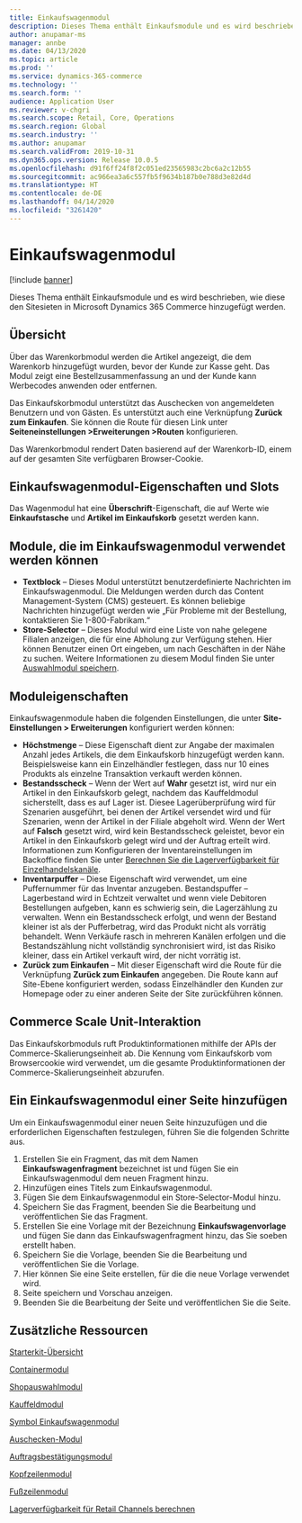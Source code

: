 ```yaml
---
title: Einkaufswagenmodul
description: Dieses Thema enthält Einkaufsmodule und es wird beschrieben, wie diese den Sitesieten in Microsoft Dynamics 365 Commerce hinzugefügt werden.
author: anupamar-ms
manager: annbe
ms.date: 04/13/2020
ms.topic: article
ms.prod: ''
ms.service: dynamics-365-commerce
ms.technology: ''
ms.search.form: ''
audience: Application User
ms.reviewer: v-chgri
ms.search.scope: Retail, Core, Operations
ms.search.region: Global
ms.search.industry: ''
ms.author: anupamar
ms.search.validFrom: 2019-10-31
ms.dyn365.ops.version: Release 10.0.5
ms.openlocfilehash: d91f6ff24f8f2c051ed23565983c2bc6a2c12b55
ms.sourcegitcommit: ac966ea3a6c557fb5f9634b187b0e788d3e82d4d
ms.translationtype: HT
ms.contentlocale: de-DE
ms.lasthandoff: 04/14/2020
ms.locfileid: "3261420"
---
```

# <a name="cart-module"></a>Einkaufswagenmodul

[!include [banner](includes/banner.md)]

Dieses Thema enthält Einkaufsmodule und es wird beschrieben, wie diese den Sitesieten in Microsoft Dynamics 365 Commerce hinzugefügt werden.

## <a name="overview"></a>Übersicht

Über das Warenkorbmodul werden die Artikel angezeigt, die dem Warenkorb hinzugefügt wurden, bevor der Kunde zur Kasse geht. Das Modul zeigt eine Bestellzusammenfassung an und der Kunde kann Werbecodes anwenden oder entfernen.

Das Einkaufskorbmodul unterstützt das Auschecken von angemeldeten Benutzern und von Gästen. Es unterstützt auch eine Verknüpfung **Zurück zum Einkaufen**. Sie können die Route für diesen Link unter **Seiteneinstellungen \>Erweiterungen \>Routen** konfigurieren.

Das Warenkorbmodul rendert Daten basierend auf der Warenkorb-ID, einem auf der gesamten Site verfügbaren Browser-Cookie.

## <a name="cart-module-properties-and-slots"></a>Einkaufswagenmodul-Eigenschaften und Slots

Das Wagenmodul hat eine **Überschrift**-Eigenschaft, die auf Werte wie **Einkaufstasche** und **Artikel im Einkaufskorb** gesetzt werden kann. 

## <a name="modules-that-can-be-used-in-a-cart-module"></a>Module, die im Einkaufswagenmodul verwendet werden können

- **Textblock** – Dieses Modul unterstützt benutzerdefinierte Nachrichten im Einkaufswagenmodul. Die Meldungen werden durch das Content Management-System (CMS) gesteuert. Es können beliebige Nachrichten hinzugefügt werden wie „Für Probleme mit der Bestellung, kontaktieren Sie 1-800-Fabrikam.“
- **Store-Selector** – Dieses Modul wird eine Liste von nahe gelegene Filialen anzeigen, die für eine Abholung zur Verfügung stehen. Hier können Benutzer einen Ort eingeben, um nach Geschäften in der Nähe zu suchen. Weitere Informationen zu diesem Modul finden Sie unter [Auswahlmodul speichern](store-selector.md).


## <a name="module-properties"></a>Moduleigenschaften

Einkaufswagenmodule haben die folgenden Einstellungen, die unter **Site-Einstellungen \> Erweiterungen** konfiguriert werden können:

- **Höchstmenge** – Diese Eigenschaft dient zur Angabe der maximalen Anzahl jedes Artikels, die dem Einkaufskorb hinzugefügt werden kann. Beispielsweise kann ein Einzelhändler festlegen, dass nur 10 eines Produkts als einzelne Transaktion verkauft werden können.
- **Bestandsscheck** – Wenn der Wert auf **Wahr** gesetzt ist, wird nur ein Artikel in den Einkaufskorb gelegt, nachdem das Kauffeldmodul sicherstellt, dass es auf Lager ist. Diesee Lagerüberprüfung wird für Szenarien ausgeführt, bei denen der Artikel versendet wird und für Szenarien, wenn der Artikel in der Filiale abgeholt wird. Wenn der Wert auf **Falsch** gesetzt wird, wird kein Bestandsscheck geleistet, bevor ein Artikel in den Einkaufskorb gelegt wird und der Auftrag erteilt wird. Informationen zum Konfigurieren der Inventareinstellungen im Backoffice finden Sie unter [Berechnen Sie die Lagerverfügbarkeit für Einzelhandelskanäle](calculated-inventory-retail-channels.md).
- **Inventarpuffer** – Diese Eigenschaft wird verwendet, um eine Puffernummer für das Inventar anzugeben. Bestandspuffer – Lagerbestand wird in Echtzeit verwaltet und wenn viele Debitoren Bestellungen aufgeben, kann es schwierig sein, die Lagerzählung zu verwalten. Wenn ein Bestandsscheck erfolgt, und wenn der Bestand kleiner ist als der Pufferbetrag, wird das Produkt nicht als vorrätig behandelt. Wenn Verkäufe rasch in mehreren Kanälen erfolgen und die Bestandszählung nicht vollständig synchronisiert wird, ist das Risiko kleiner, dass ein Artikel verkauft wird, der nicht vorrätig ist.
- **Zurück zum Einkaufen** – Mit dieser Eigenschaft wird die Route für die Verknüpfung **Zurück zum Einkaufen** angegeben. Die Route kann auf Site-Ebene konfiguriert werden, sodass Einzelhändler den Kunden zur Homepage oder zu einer anderen Seite der Site zurückführen können.

## <a name="commerce-scale-unit-interaction"></a>Commerce Scale Unit-Interaktion

Das Einkaufskorbmoduls ruft Produktinformationen mithilfe der APIs der Commerce-Skalierungseinheit ab. Die Kennung vom Einkaufskorb vom Browsercookie wird verwendet, um die gesamte Produktinformationen der Commerce-Skalierungseinheit abzurufen.

## <a name="add-a-cart-module-to-a-page"></a>Ein Einkaufswagenmodul einer Seite hinzufügen

Um ein Einkaufswagenmodul einer neuen Seite hinzuzufügen und die erforderlichen Eigenschaften festzulegen, führen Sie die folgenden Schritte aus.

1. Erstellen Sie ein Fragment, das mit dem Namen **Einkaufswagenfragment** bezeichnet ist und fügen Sie ein Einkaufswagenmodul dem neuen Fragment hinzu.
1. Hinzufügen eines Titels zum Einkaufswagenmodul.
1. Fügen Sie dem Einkaufswagenmodul ein Store-Selector-Modul hinzu.
1. Speichern Sie das Fragment, beenden Sie die Bearbeitung und veröffentlichen Sie das Fragment.
1. Erstellen Sie eine Vorlage mit der Bezeichnung **Einkaufswagenvorlage** und fügen Sie dann das Einkaufswagenfragment hinzu, das Sie soeben erstellt haben.
1. Speichern Sie die Vorlage, beenden Sie die Bearbeitung und veröffentlichen Sie die Vorlage.
1. Hier können Sie eine Seite erstellen, für die die neue Vorlage verwendet wird.
1. Seite speichern und Vorschau anzeigen.
1. Beenden Sie die Bearbeitung der Seite und veröffentlichen Sie die Seite.

## <a name="additional-resources"></a>Zusätzliche Ressourcen

[Starterkit-Übersicht](starter-kit-overview.md)

[Containermodul](add-container-module.md)

[Shopauswahlmodul](store-selector.md)

[Kauffeldmodul](add-buy-box.md)

[Symbol Einkaufswagenmodul](cart-icon-module.md)

[Auschecken-Modul](add-checkout-module.md)

[Auftragsbestätigungsmodul](order-confirmation-module.md)

[Kopfzeilenmodul](author-header-module.md)

[Fußzeilenmodul](author-footer-module.md)

[Lagerverfügbarkeit für Retail Channels berechnen](calculated-inventory-retail-channels.md)
